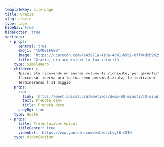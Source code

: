 ```yaml
---
templateKey: site-page
title: Grazie
slug: grazie
type: page
hideNav: true
hideFooter: true
sections:
  - props:
      central: true
      emoji: "\U0001F680"
      image: 'https://ucarecdn.com/7e43971a-41da-4d41-b9b1-0ff44dcb9b29/'
      title: 'Grazie, ora acquisisci la tua priorità '
    type: SimpleHero
  - children: >-
      Apical sta ricevendo un enorme volume di richieste, per garantirti
      l'accesso riserva ora la tua demo personalizzata, le iscrizioni
      termineranno l'11 maggio
    props:
      cta:
        link: 'https://meet.apical.org/meetings/demo-60-minuti/30-minuti-demo-apical'
        text: Prenota demo
        title: Prenota demo
      greyBg: true
    type: Quote
  - props:
      title: Presentazione Apical
      titleCenter: true
      videoUrl: 'https://www.youtube.com/embed/zLvyl6-s5Tw'
    type: VideoSection
---
```


